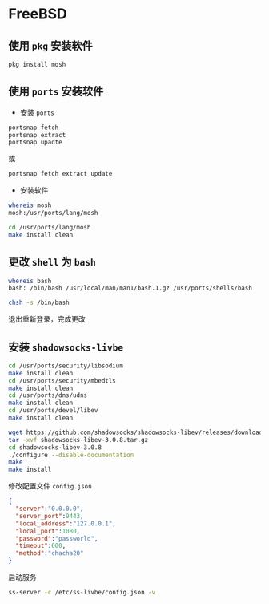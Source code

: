 # FreeBSD 

## 使用 `pkg` 安装软件

```sh
pkg install mosh
```

## 使用 `ports` 安装软件

+ 安装 `ports`

```sh
portsnap fetch
portsnap extract
portsnap upadte
```

或

```sh
portsnap fetch extract update
```

+ 安装软件

```sh
whereis mosh
mosh:/usr/ports/lang/mosh
```

```sh
cd /usr/ports/lang/mosh
make install clean
```

## 更改 `shell` 为 `bash`

```sh
whereis bash
bash: /bin/bash /usr/local/man/man1/bash.1.gz /usr/ports/shells/bash

chsh -s /bin/bash
```

退出重新登录，完成更改

## 安装 `shadowsocks-livbe`

```sh
cd /usr/ports/security/libsodium
make install clean
cd /usr/ports/security/mbedtls
make install clean
cd /usr/ports/dns/udns
make install clean
cd /usr/ports/devel/libev
make install clean
```

```sh
wget https://github.com/shadowsocks/shadowsocks-libev/releases/download/v3.0.8/shadowsocks-libev-3.0.8.tar.gz
tar -xvf shadowsocks-libev-3.0.8.tar.gz
cd shadowsocks-libev-3.0.8
./configure --disable-documentation
make
make install
```

修改配置文件 `config.json`

```json
{
  "server":"0.0.0.0",
  "server_port":9443,
  "local_address":"127.0.0.1",
  "local_port":1080,
  "password":"passworld",
  "timeout":600,
  "method":"chacha20"
}
```

启动服务

```sh
ss-server -c /etc/ss-livbe/config.json -v
```
